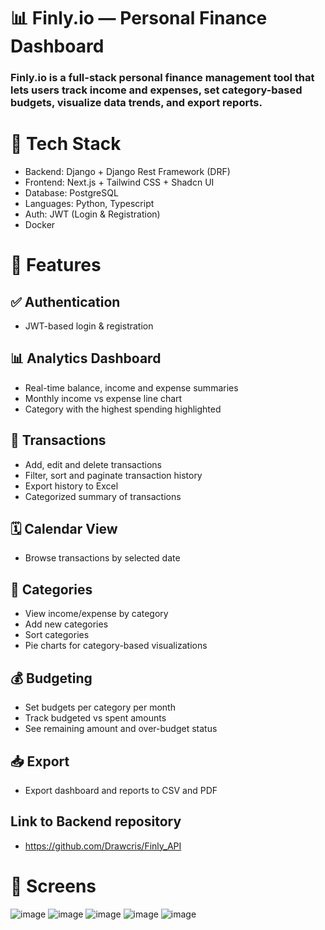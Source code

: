 # 📊 Finly.io — Personal Finance Dashboard

### Finly.io is a full-stack personal finance management tool that lets users track income and expenses, set category-based budgets, visualize data trends, and export reports.

# 🚀 Tech Stack
* Backend: Django + Django Rest Framework (DRF)
* Frontend: Next.js + Tailwind CSS + Shadcn UI
* Database: PostgreSQL
* Languages: Python, Typescript
* Auth: JWT (Login & Registration)
* Docker

# 🧩 Features

## ✅ Authentication

 * JWT-based login & registration

 ## 📊 Analytics Dashboard
 
 * Real-time balance, income and expense summaries
 * Monthly income vs expense line chart
 * Category with the highest spending highlighted
  
 ## 🧾 Transactions
 * Add, edit and delete transactions
 * Filter, sort and paginate transaction history
 * Export history to Excel
 * Categorized summary of transactions
  
 ## 🗓️ Calendar View
  * Browse transactions by selected date
  
 ## 📂 Categories
  * View income/expense by category
  * Add new categories
  * Sort categories
  * Pie charts for category-based visualizations
  
  ## 💰 Budgeting
  
  * Set budgets per category per month
  * Track budgeted vs spent amounts
  * See remaining amount and over-budget status
  
 ## 📥 Export
 * Export dashboard and reports to CSV and PDF

## Link to Backend repository
* https://github.com/Drawcris/Finly_API

# 📸 Screens
![image](https://github.com/user-attachments/assets/0e8af8d8-4e1d-42c6-b110-c94d1f618ebd)
![image](https://github.com/user-attachments/assets/cc377c81-98ea-4696-a250-26675ba7b6d4)
![image](https://github.com/user-attachments/assets/248384b0-919b-4712-b383-cb553c449fe1)
![image](https://github.com/user-attachments/assets/9ccd6898-9046-449a-82da-e9cd329985ef)
![image](https://github.com/user-attachments/assets/b4e75af8-f5e2-43ae-8849-7f0743985ef2)





